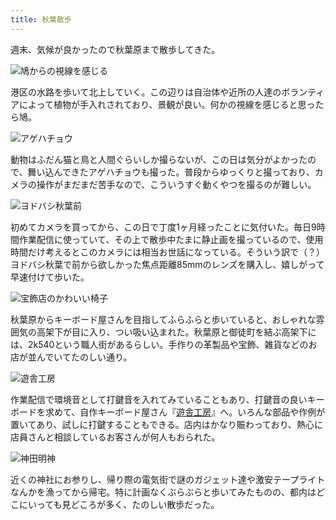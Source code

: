```yaml
---
title: 秋葉散歩
---
```

週末、気候が良かったので秋葉原まで散歩してきた。

![](https://lh6.googleusercontent.com/rIrPYpu3QDPSj0K9oU22ROKQ3JjnjAGFW6VZT8qRAQkpdxTyy31kKrijxrB17pOINJ28OL1ohyXpMQCl-mf2R18V17Ti5wrHZ8FzfvQpegLUEWT7zqPp5vONJT8G7vF-MO1V2KTT5IB775UNzDpgVozV4OO1GJag6Fn7oxUYZ0E3wy8DN-Vm425pmuYJDg "鳩からの視線を感じる")

港区の水路を歩いて北上していく。この辺りは自治体や近所の人達のボランティアによって植物が手入れされており、景観が良い。何かの視線を感じると思ったら鳩。

![](https://lh4.googleusercontent.com/qGApKEmY1KwCOwuTSqqIw2_HAtUuWSdhyfni5dnpLAUq9bBPa95vh5x255QKV32SuSS-A2gItOZz6BrH0OjKXl-uLc-k_mVYQgIXBe8MYjCI6RZeCZVZJId8UM5EZ_httWIMKgMtaz-DOXcsvq_W6sV8F6C8mN5vyzcTq730HlsfaM7zpgKN7b3PTQafZA "アゲハチョウ")

動物はふだん猫と鳥と人間ぐらいしか撮らないが、この日は気分がよかったので、舞い込んできたアゲハチョウも撮った。普段からゆっくりと撮っており、カメラの操作がまだまだ苦手なので、こういうすぐ動くやつを撮るのが難しい。

![](https://lh5.googleusercontent.com/v_NkQP1bbRkdjApcyVfwGuD1UTnJxpfrY-9zDGfQn4hqEH0heBqUvKotEgFcO5Wif56qu3YCHJGyxFKBjkPq9DlZo8aQHjP4J6laN4ixEuR1v9GxGdaAj8L-LBnLsdgxEdE2GuFyMTY9lWrHHQ54dgesUYFp5Ztn8lJBupUOwTqs0LGdAYdciN1Ou4a3zA "ヨドバシ秋葉前")

初めてカメラを買ってから、この日で丁度1ヶ月経ったことに気付いた。毎日9時間作業配信に使っていて、その上で散歩中たまに静止画を撮っているので、使用時間だけ考えるとこのカメラには相当お世話になっている。そういう訳で（？）ヨドバシ秋葉で前から欲しかった焦点距離85mmのレンズを購入し、嬉しがって早速付けて歩いた。

![](https://lh5.googleusercontent.com/QAjIjqLmFOYg59SduvslTJi3P0jr5Xzn7IWugmg_7gQ_ThzvR5sJCQfHeD0fjYSUl5qMGBvooRAwwyNg0Y0Mv5axAlCqwMNynxJ_h7oSTUw-Mzm4YgPfLFBKNgtTf5kwPLnPPSCIi8ksPExy_iugkVMHQ4KTjeYZ-lMYRlb8akJX4ukC0rUpvbVBmZ0-GA "宝飾店のかわいい椅子")

秋葉原からキーボード屋さんを目指してふらふらと歩いていると、おしゃれな雰囲気の高架下が目に入り、つい吸い込まれた。秋葉原と御徒町を結ぶ高架下には、2k540という職人街があるらしい。手作りの革製品や宝飾、雑貨などのお店が並んでいてたのしい通り。

![](https://lh5.googleusercontent.com/ij8vxWQrAt3AfVVvWUD5dr6U4S5w2Z5wbYoQ273AHNgRjO-gTDpAcCXtdW_dtMG3pNSPiF6D8UOugPmXDfDrkjN__PovINmyXDJjcrLTIzJcy7TdVz8WlTE1VPDFRwjSwu_zFOWP_d1NjdZY3ljsSwluODnYa4PVHovAc75lS28FZ8Ue3ll4X6qECWXLzA "遊舎工房")

作業配信で環境音として打鍵音を入れてみていることもあり、打鍵音の良いキーボードを求めて、自作キーボード屋さん『[遊舎工房](https://yushakobo.jp/)』へ。いろんな部品や作例が置いてあり、試しに打鍵することもできる。店内はかなり賑わっており、熱心に店員さんと相談しているお客さんが何人もおられた。

![](https://lh6.googleusercontent.com/zl-AnMeSI_G3B7TvosxH6BVCGKvEZF8rskRWEG2Haly7aI3uZruiwzK5OP5PB4VF36p4DzwfplasYzO2B5G-pZ9R4x_KH1yLofingIlpKkA1He0B45gDr9ej1h6RPvIHP6R8_mq5vNFjFwUlt9421fHaM2jtKbwvj2ymk_irPgUoowS10rVGPSXMvc5pEg "神田明神")

近くの神社にお参りし、帰り際の電気街で謎のガジェット達や激安テープライトなんかを漁ってから帰宅。特に計画なくぶらぶらと歩いてみたものの、都内はどこにいっても見どころが多く、たのしい散歩だった。
